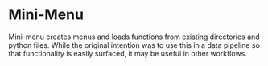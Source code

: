 # Mini-Menu

Mini-menu creates menus and loads functions from existing directories and python files.
While the original intention was to use this in a data pipeline so that functionality is easily surfaced,
it may be useful in other workflows.